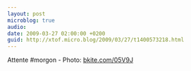 ```yaml
---
layout: post
microblog: true
audio: 
date: 2009-03-27 02:00:00 +0200
guid: http://xtof.micro.blog/2009/03/27/t1400573218.html
---
```

Attente #morgon - Photo: [bkite.com/05V9J](http://bkite.com/05V9J)
